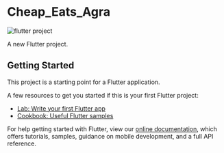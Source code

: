 # Cheap_Eats_Agra
![flutter project](https://user-images.githubusercontent.com/92323422/152634398-cd9ce7fb-2b2f-47f2-952f-03390473f800.jpeg)

A new Flutter project.

## Getting Started

This project is a starting point for a Flutter application.

A few resources to get you started if this is your first Flutter project:

- [Lab: Write your first Flutter app](https://flutter.dev/docs/get-started/codelab)
- [Cookbook: Useful Flutter samples](https://flutter.dev/docs/cookbook)

For help getting started with Flutter, view our
[online documentation](https://flutter.dev/docs), which offers tutorials,
samples, guidance on mobile development, and a full API reference.


